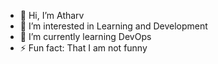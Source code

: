 - 👋 Hi, I’m Atharv
- 👀 I’m interested in Learning and Development
- 🌱 I’m currently learning DevOps
- ⚡ Fun fact: That I am not funny

<!---
atharvdeshmukh2004/atharvdeshmukh2004 is a ✨ special ✨ repository because its `README.md` (this file) appears on your GitHub profile.
You can click the Preview link to take a look at your changes.
--->
